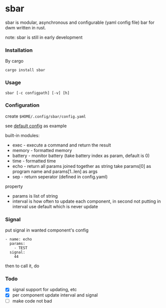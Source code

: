 # sbar

sbar is modular, asynchronous and configurable (yaml config file) bar for dwm written in rust.

note: sbar is still in early development

### Installation

By cargo

    cargo install sbar


### Usage

    sbar [-c configpath] [-v] [h]

### Configuration

create `$HOME/.config/sbar/config.yaml`

see [default config](https://github.com/sleepntsheep/sbar/blob/main/src/config.rs#L1) as example

built-in modules:
- exec - execute a command and return the result
- memory - formatted memory
- battery - monitor battery (take battery index as param, default is 0)
- time - formatted time
- echo - return all params joined together as string 
  take params[0] as program name and params[1..len] as args
- sep - return seperator (defined in config.yaml)

property
- params is list of string
- interval is how often to update each component, in second
  not putting in interval use default which is never update


### Signal

put signal in wanted component's config 

    - name: echo
      params:
        - TEST
      signal:
        44

then to call it, do 

### Todo

- [x] signal support for updating, etc
- [x] per component update interval and signal
- [ ] make code not bad
